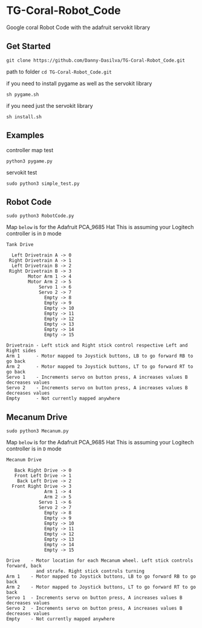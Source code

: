 # TG-Coral-Robot_Code
Google coral Robot Code with the adafruit servokit library

## Get Started
`git clone https://github.com/Danny-Dasilva/TG-Coral-Robot_Code.git`
 
 path to folder 
 `cd TG-Coral-Robot_Code.git`
 
 if you need to install pygame as well as the servokit library
 
 `sh pygame.sh`
 
 if you need just the servokit library
 
 `sh install.sh`
 
 ## Examples
 
 controller map test
 
 `python3 pygame.py`
 
 servokit test
 
 `sudo python3 simple_test.py`
 
 ## Robot Code
 
 
 `sudo python3 RobotCode.py`
 

Map `below` is for the Adafruit PCA_9685 Hat
This is assuming your Logitech controller is in `D` mode

```
Tank Drive

  Left Drivetrain A -> 0   
 Right Drivetrain A -> 1    
  Left Drivetrain B -> 2   
 Right Drivetrain B -> 3  
        Motor Arm 1 -> 4   
        Motor Arm 2 -> 5  
            Servo 1 -> 6  
            Servo 2 -> 7
              Empty -> 8  
              Empty -> 9  
              Empty -> 10
              Empty -> 11 
              Empty -> 12 
              Empty -> 13 
              Empty -> 14  
              Empty -> 15  

Drivetrain - Left stick and Right stick control respective Left and Right sides
Arm 1      - Motor mapped to Joystick buttons, LB to go forward RB to go back
Arm 2      - Motor mapped to Joystick buttons, LT to go forward RT to go back
Servo 1    - Increments servo on button press, A increases values B decreases values
Servo 2    - Increments servo on button press, A increases values B decreases values
Empty      - Not currently mapped anywhere
```
## Mecanum Drive
 
 
 `sudo python3 Mecanum.py`
 

Map `below` is for the Adafruit PCA_9685 Hat
This is assuming your Logitech controller is in `D` mode

```
Mecanum Drive

   Back Right Drive -> 0   
   Front Left Drive -> 1    
    Back Left Drive -> 2   
  Front Right Drive -> 3  
              Arm 1 -> 4   
              Arm 2 -> 5  
            Servo 1 -> 6  
            Servo 2 -> 7
              Empty -> 8  
              Empty -> 9  
              Empty -> 10
              Empty -> 11 
              Empty -> 12 
              Empty -> 13 
              Empty -> 14  
              Empty -> 15  

Drive    - Motor location for each Mecanum wheel. Left stick controls forward, back 
           and strafe. Right stick controls turning
Arm 1    - Motor mapped to Joystick buttons, LB to go forward RB to go back
Arm 2    - Motor mapped to Joystick buttons, LT to go forward RT to go back
Servo 1  - Increments servo on button press, A increases values B decreases values
Servo 2  - Increments servo on button press, A increases values B decreases values
Empty    - Not currently mapped anywhere


```
